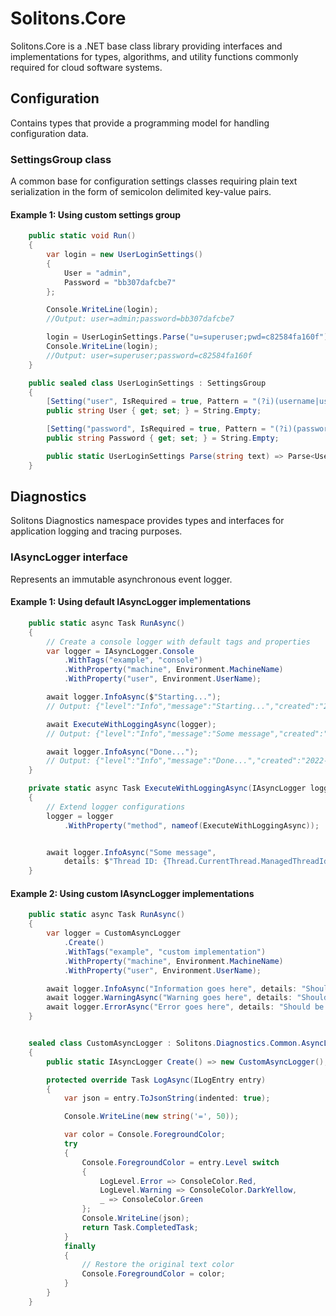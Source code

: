 # Solitons.Core
Solitons.Core is a .NET base class library providing interfaces and implementations for types, algorithms, and utility functions commonly required for cloud software systems. 
## Configuration
Contains types that provide a programming model for handling configuration data.
### SettingsGroup class
A common base for configuration settings classes requiring plain text serialization in the form of semicolon delimited key-value pairs.
#### Example 1: Using custom settings group
```csharp
    public static void Run()
    {
        var login = new UserLoginSettings()
        {
            User = "admin",
            Password = "bb307dafcbe7"
        };

        Console.WriteLine(login);
        //Output: user=admin;password=bb307dafcbe7

        login = UserLoginSettings.Parse("u=superuser;pwd=c82584fa160f");
        Console.WriteLine(login);
        //Output: user=superuser;password=c82584fa160f
    }

    public sealed class UserLoginSettings : SettingsGroup
    {
        [Setting("user", IsRequired = true, Pattern = "(?i)(username|use?r|u)")]
        public string User { get; set; } = String.Empty;

        [Setting("password", IsRequired = true, Pattern = "(?i)(password|pass|pwd|p)")]
        public string Password { get; set; } = String.Empty;

        public static UserLoginSettings Parse(string text) => Parse<UserLoginSettings>(text);
    }
```
## Diagnostics
Solitons Diagnostics namespace provides types and interfaces for application logging and tracing purposes.
### IAsyncLogger interface
Represents an immutable asynchronous event logger.
#### Example 1: Using default IAsyncLogger implementations
```csharp
    public static async Task RunAsync()
    {
        // Create a console logger with default tags and properties
        var logger = IAsyncLogger.Console
            .WithTags("example", "console")
            .WithProperty("machine", Environment.MachineName)
            .WithProperty("user", Environment.UserName);

        await logger.InfoAsync($"Starting...");
        // Output: {"level":"Info","message":"Starting...","created":"2022-02-21T18:39:56.1717421+00:00","details":null,"tags":["example","console"],"properties":{"machine":"alexey-pc","user":"alexey"}}

        await ExecuteWithLoggingAsync(logger);
        // Output: {"level":"Info","message":"Some message","created":"2022-02-21T18:39:56.4674155+00:00","details":"Thread ID: 1","tags":["example","console"],"properties":{"machine":"alexey-pc","user":"alexey","method":"ExecuteWithLoggingAsync"}}

        await logger.InfoAsync("Done...");
        // Output: {"level":"Info","message":"Done...","created":"2022-02-21T18:39:56.4679397+00:00","details":null,"tags":["example","console"],"properties":{"machine":"alexey-pc","user":"alexey"}}
    }

    private static async Task ExecuteWithLoggingAsync(IAsyncLogger logger)
    {
        // Extend logger configurations
        logger = logger
            .WithProperty("method", nameof(ExecuteWithLoggingAsync));


        await logger.InfoAsync("Some message",
            details: $"Thread ID: {Thread.CurrentThread.ManagedThreadId}");
    }
```
#### Example 2: Using custom IAsyncLogger implementations
```csharp
    public static async Task RunAsync()
    {
        var logger = CustomAsyncLogger
            .Create()
            .WithTags("example", "custom implementation")
            .WithProperty("machine", Environment.MachineName)
            .WithProperty("user", Environment.UserName);

        await logger.InfoAsync("Information goes here", details: "Should be in green");
        await logger.WarningAsync("Warning goes here", details: "Should be in yellow");
        await logger.ErrorAsync("Error goes here", details: "Should be in red");
    }


    sealed class CustomAsyncLogger : Solitons.Diagnostics.Common.AsyncLogger
    {
        public static IAsyncLogger Create() => new CustomAsyncLogger();

        protected override Task LogAsync(ILogEntry entry)
        {
            var json = entry.ToJsonString(indented: true);

            Console.WriteLine(new string('=', 50));

            var color = Console.ForegroundColor;
            try
            {
                Console.ForegroundColor = entry.Level switch
                {
                    LogLevel.Error => ConsoleColor.Red,
                    LogLevel.Warning => ConsoleColor.DarkYellow,
                    _ => ConsoleColor.Green
                };
                Console.WriteLine(json);
                return Task.CompletedTask;
            }
            finally
            {
                // Restore the original text color
                Console.ForegroundColor = color;
            }
        }
    }
```
